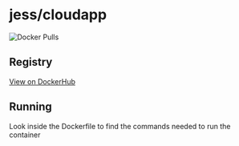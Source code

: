 # jess/cloudapp

![Docker Pulls](https://img.shields.io/docker/pulls/jess/cloudapp)



## Registry

[View on DockerHub](https://hub.docker.com/r/jess/cloudapp)

## Running

Look inside the Dockerfile to find the commands needed to run the container
